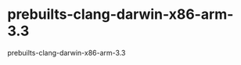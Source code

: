 prebuilts-clang-darwin-x86-arm-3.3
==================================

prebuilts-clang-darwin-x86-arm-3.3
